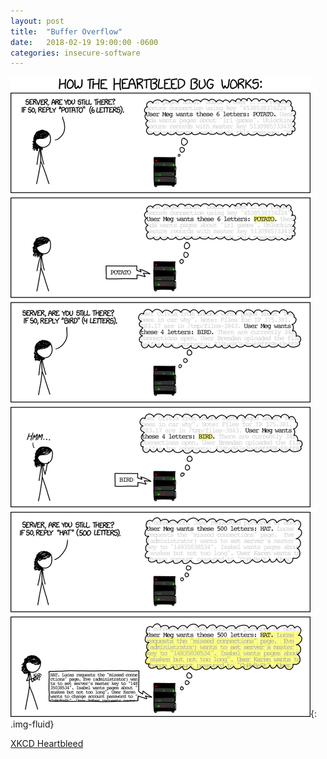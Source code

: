```yaml
---
layout: post
title:  "Buffer Overflow"
date:   2018-02-19 19:00:00 -0600
categories: insecure-software
---
```

![XKCD Heartbleed][xkcd]{: .img-fluid}

[XKCD Heartbleed](https://xkcd.com/1354/)

[xkcd]: /assets/images/xkcd-heartbleed.png
